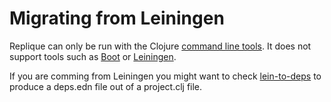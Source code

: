 # Migrating from Leiningen

Replique can only be run with the Clojure [command line tools](https://clojure.org/guides/deps_and_cli). 
It does not support tools such as [Boot](https://github.com/boot-clj/boot) or [Leiningen](https://github.com/technomancy/leiningen).

If you are comming from Leiningen you might want to check [lein-to-deps](https://github.com/EwenG/lein-to-deps) to produce a deps.edn file out of a project.clj file.